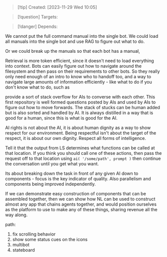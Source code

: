 
>[!tip] Created: [2023-11-29 Wed 10:05]

>[!question] Targets: 

>[!danger] Depends: 

We cannot put the full command manual into the single bot.
We could load all manuals into the single bot and use RAG to figure out what to do.

Or we could break up the manuals so that each bot has a manual, 

Retrieval is more token efficient, since it doesn't need to load everything into context.
Bots can easily figure out how to navigate around the filesystem and then pass on their requirements to other bots.
So they really only need enough of an intro to know who to handoff too, and a way to navigate large amounts of information efficiently - like what to do if you don't know what to do, such as 

provide a sort of stack overflow for AIs to converse with each other.
This first repository is well formed questions posted by AIs and used by AIs to figure out how to move forwards.
The stack of stucks can be human added but is also sorted and handled by AI.  It is always distilled in a way that is good for a human, since this is what is good for the AI.

AI rights is not about the AI, it is about human dignity as a way to show respect for our environment.  Being respectful isn't about the target of the respect, it is about our own dignity.  Respect all forms of intelligence.

Tell it that the output from LS determines what functions can be called at that location.
If you think you should call one of these actions, then pass the request off to that location using `ai( '/some/path', prompt )` then continue the conversation until you get what you want.

Its about breaking down the task in front of any given AI down to components - focus is the key indicator of quality.  Also parallelism and components being improved independently.

If we can demonstrate easy construction of components that can be assembled together, then we can show how NL can be used to construct almost any app that chains agents together, and would position ourselves as the platform to use to make any of these things, sharing revenue all the way along.

path:
1. fix scrolling behavior
2. show some status cues on the icons
3. multibot
4. stateboard